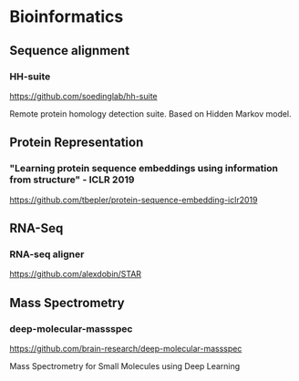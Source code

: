 # Bioinformatics

## Sequence alignment

### HH-suite

https://github.com/soedinglab/hh-suite

Remote protein homology detection suite. Based on Hidden Markov model.

## Protein Representation

### "Learning protein sequence embeddings using information from structure" - ICLR 2019

https://github.com/tbepler/protein-sequence-embedding-iclr2019

## RNA-Seq

### RNA-seq aligner

https://github.com/alexdobin/STAR

## Mass Spectrometry

### deep-molecular-massspec

https://github.com/brain-research/deep-molecular-massspec

Mass Spectrometry for Small Molecules using Deep Learning
